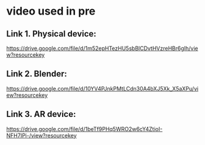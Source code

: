 # video used in pre


## Link 1. Physical device:

https://drive.google.com/file/d/1m52epHTezHU5sbBlCDvtHVzreHBr6gIh/view?resourcekey


## Link 2. Blender:

https://drive.google.com/file/d/10YV4PJnkPMtLCdn30A4bXJ5Xk_X5aXPu/view?resourcekey

## Link 3. AR device:

https://drive.google.com/file/d/1beTf9PHq5WRO2w6cY4ZtioI-NFH7IPi-/view?resourcekey

